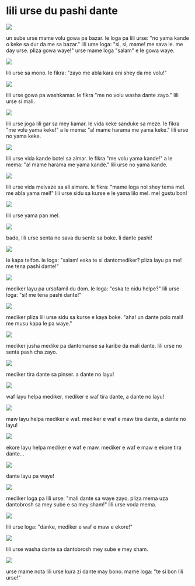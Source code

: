 # lili urse du pashi dante

![](http://www.pandunia.info/grafe/urse_dante/urse_01.png)

un sube urse mame volu gowa pa bazar.
le loga pa lili urse:
"no yama kande o keke sa dur da me sa bazar."
lili urse loga:
"si, si, mame! me sava le. me day urse. pliza gowa waye!"
urse mame loga "salam" e le gowa waye.

![](http://www.pandunia.info/grafe/urse_dante/urse_02.png)

lili urse sa mono. le fikra:
"zayo me abla kara eni shey da me volu!"

![](http://www.pandunia.info/grafe/urse_dante/urse_03.png)

lili urse gowa pa washkamar.
le fikra "me no volu washa dante zayo."
lili urse si mali.

![](http://www.pandunia.info/grafe/urse_dante/urse_04.png)

lili urse joga lili gar sa mey kamar.
le vida keke sanduke sa meze.
le fikra "me volu yama keke!"
a le mema: "a! mame harama me yama keke."
lili urse no yama keke.

![](http://www.pandunia.info/grafe/urse_dante/urse_05.png)

lili urse vida kande botel sa almar.
le fikra "me volu yama kande!"
a le mema: "a! mame harama me yama kande."
lili urse no yama kande.

![](http://www.pandunia.info/grafe/urse_dante/urse_06.png)

lili urse vida melvaze sa ali almare.
le fikra:
"mame loga nol shey tema mel. me abla yama mel!"
lili urse sidu sa kurse e le yama lilo mel.
mel gustu bon!

![](http://www.pandunia.info/grafe/urse_dante/urse_07.png)

lili urse yama pan mel.

![](http://www.pandunia.info/grafe/urse_dante/urse_08.png)

bado, lili urse senta no sava du sente sa boke.
li dante pashi!

![](http://www.pandunia.info/grafe/urse_dante/urse_09.png)

le kapa telfon.
le loga: "salam! eska te si dantomediker? pliza layu pa me! me tena pashi dante!"

![](http://www.pandunia.info/grafe/urse_dante/urse_10.png)

mediker layu pa ursofamil du dom.
le loga: "eska te nidu helpe?"
lili urse loga: "si! me tena pashi dante!"

![](http://www.pandunia.info/grafe/urse_dante/urse_11.png)

mediker pliza lili urse sidu sa kurse e kaya boke.
"aha! un dante polo mali! me musu kapa le pa waye."

![](http://www.pandunia.info/grafe/urse_dante/urse_12.png)

mediker jusha medike pa dantomanse sa karibe da mali dante.
lili urse no senta pash cha zayo.

![](http://www.pandunia.info/grafe/urse_dante/urse_13.png)

mediker tira dante sa pinser.
a dante no layu!

![](http://www.pandunia.info/grafe/urse_dante/urse_14.png)

waf layu helpa mediker.
mediker e waf tira dante, a dante no layu!

![](http://www.pandunia.info/grafe/urse_dante/urse_15.png)

maw layu helpa mediker e waf.
mediker e waf e maw tira dante, a dante no layu!

![](http://www.pandunia.info/grafe/urse_dante/urse_16.png)

ekore layu helpa mediker e waf e maw.
mediker e waf e maw e ekore tira dante...

![](http://www.pandunia.info/grafe/urse_dante/urse_17.png)

dante layu pa waye!

![](http://www.pandunia.info/grafe/urse_dante/urse_18.png)

mediker loga pa lili urse:
"mali dante sa waye zayo.
pliza mema uza dantobrosh sa mey sube e sa mey sham!"
lili urse voda mema.

![](http://www.pandunia.info/grafe/urse_dante/urse_19.png)

lili urse loga: "danke, mediker e waf e maw e ekore!"

![](http://www.pandunia.info/grafe/urse_dante/urse_20.png)

lili urse washa dante sa dantobrosh mey sube e mey sham.

![](http://www.pandunia.info/grafe/urse_dante/urse_21.png)

urse mame nota lili urse kura zi dante may bono.
mame loga: "te si bon lili urse!"

